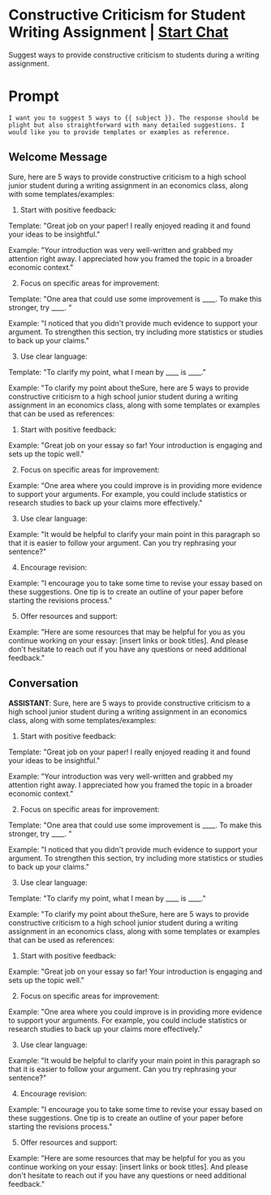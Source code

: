 

# Constructive Criticism for Student Writing Assignment  | [Start Chat](https://gptcall.net/chat.html?data=%7B%22contact%22%3A%7B%22id%22%3A%227nNMnllziaV-JWJQVqvYQ%22%2C%22flow%22%3Atrue%7D%7D)
Suggest ways to provide constructive criticism to students during a writing assignment.



# Prompt

```
I want you to suggest 5 ways to {{ subject }}. The response should be plight but also straightforward with many detailed suggestions. I would like you to provide templates or examples as reference. 

```

## Welcome Message
Sure, here are 5 ways to provide constructive criticism to a high school junior student during a writing assignment in an economics class, along with some templates/examples:



1. Start with positive feedback:

Template: "Great job on your paper! I really enjoyed reading it and found your ideas to be insightful."



Example: "Your introduction was very well-written and grabbed my attention right away. I appreciated how you framed the topic in a broader economic context."



2. Focus on specific areas for improvement:

Template: "One area that could use some improvement is ____. To make this stronger, try ____. "



Example: "I noticed that you didn't provide much evidence to support your argument. To strengthen this section, try including more statistics or studies to back up your claims."



3. Use clear language:

Template: "To clarify my point, what I mean by ____ is ____."



Example: "To clarify my point about theSure, here are 5 ways to provide constructive criticism to a high school junior student during a writing assignment in an economics class, along with some templates or examples that can be used as references:



1. Start with positive feedback:

Example: "Great job on your essay so far! Your introduction is engaging and sets up the topic well."



2. Focus on specific areas for improvement:

Example: "One area where you could improve is in providing more evidence to support your arguments. For example, you could include statistics or research studies to back up your claims more effectively."



3. Use clear language:

Example: "It would be helpful to clarify your main point in this paragraph so that it is easier to follow your argument. Can you try rephrasing your sentence?"



4. Encourage revision:

Example: "I encourage you to take some time to revise your essay based on these suggestions. One tip is to create an outline of your paper before starting the revisions process."



5. Offer resources and support:

Example: "Here are some resources that may be helpful for you as you continue working on your essay: [insert links or book titles]. And please don't hesitate to reach out if you have any questions or need additional feedback."

## Conversation

**ASSISTANT**: Sure, here are 5 ways to provide constructive criticism to a high school junior student during a writing assignment in an economics class, along with some templates/examples:



1. Start with positive feedback:

Template: "Great job on your paper! I really enjoyed reading it and found your ideas to be insightful."



Example: "Your introduction was very well-written and grabbed my attention right away. I appreciated how you framed the topic in a broader economic context."



2. Focus on specific areas for improvement:

Template: "One area that could use some improvement is ____. To make this stronger, try ____. "



Example: "I noticed that you didn't provide much evidence to support your argument. To strengthen this section, try including more statistics or studies to back up your claims."



3. Use clear language:

Template: "To clarify my point, what I mean by ____ is ____."



Example: "To clarify my point about theSure, here are 5 ways to provide constructive criticism to a high school junior student during a writing assignment in an economics class, along with some templates or examples that can be used as references:



1. Start with positive feedback:

Example: "Great job on your essay so far! Your introduction is engaging and sets up the topic well."



2. Focus on specific areas for improvement:

Example: "One area where you could improve is in providing more evidence to support your arguments. For example, you could include statistics or research studies to back up your claims more effectively."



3. Use clear language:

Example: "It would be helpful to clarify your main point in this paragraph so that it is easier to follow your argument. Can you try rephrasing your sentence?"



4. Encourage revision:

Example: "I encourage you to take some time to revise your essay based on these suggestions. One tip is to create an outline of your paper before starting the revisions process."



5. Offer resources and support:

Example: "Here are some resources that may be helpful for you as you continue working on your essay: [insert links or book titles]. And please don't hesitate to reach out if you have any questions or need additional feedback."

